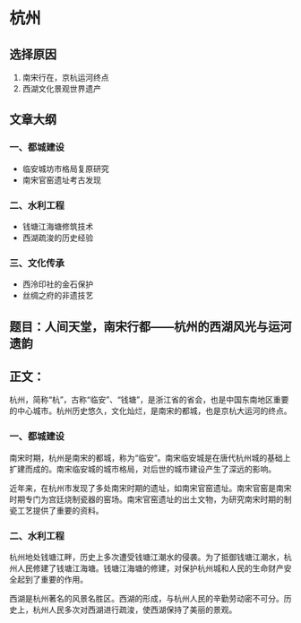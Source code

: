 # 杭州

## 选择原因
1. 南宋行在，京杭运河终点
2. 西湖文化景观世界遗产

## 文章大纲
### 一、都城建设
- 临安城坊市格局复原研究
- 南宋官窑遗址考古发现

### 二、水利工程
- 钱塘江海塘修筑技术
- 西湖疏浚的历史经验

### 三、文化传承
- 西泠印社的金石保护
- 丝绸之府的非遗技艺

## 题目：人间天堂，南宋行都——杭州的西湖风光与运河遗韵

## 正文：

杭州，简称“杭”，古称“临安”、“钱塘”，是浙江省的省会，也是中国东南地区重要的中心城市。杭州历史悠久，文化灿烂，是南宋的都城，也是京杭大运河的终点。

### 一、都城建设

南宋时期，杭州是南宋的都城，称为“临安”。南宋临安城是在唐代杭州城的基础上扩建而成的。南宋临安城的城市格局，对后世的城市建设产生了深远的影响。

近年来，在杭州市发现了多处南宋时期的遗址，如南宋官窑遗址。南宋官窑是南宋时期专门为宫廷烧制瓷器的窑场。南宋官窑遗址的出土文物，为研究南宋时期的制瓷工艺提供了重要的资料。

### 二、水利工程

杭州地处钱塘江畔，历史上多次遭受钱塘江潮水的侵袭。为了抵御钱塘江潮水，杭州人民修建了钱塘江海塘。钱塘江海塘的修建，对保护杭州城和人民的生命财产安全起到了重要的作用。

西湖是杭州著名的风景名胜区。西湖的形成，与杭州人民的辛勤劳动密不可分。历史上，杭州人民多次对西湖进行疏浚，使西湖保持了美丽的景观。